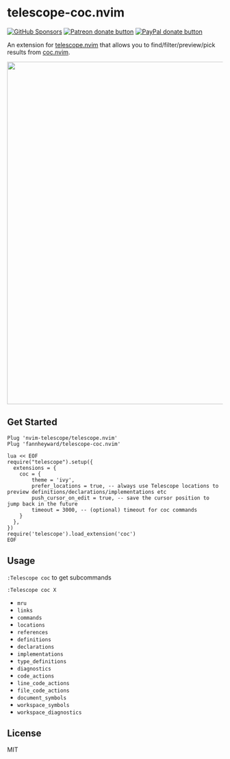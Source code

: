 # telescope-coc.nvim

<!-- markdownlint-disable no-inline-html -->

<a href="https://github.com/sponsors/fannheyward"><img src="https://user-images.githubusercontent.com/345274/133218454-014a4101-b36a-48c6-a1f6-342881974938.png" alt="GitHub Sponsors" /></a>
<a href="https://patreon.com/fannheyward"><img src="https://c5.patreon.com/external/logo/become_a_patron_button.png" alt="Patreon donate button" /></a>
<a href="https://paypal.me/fannheyward"><img src="https://user-images.githubusercontent.com/345274/104303610-41149f00-5505-11eb-88b2-5a95c53187b4.png" alt="PayPal donate button" /></a>

An extension for [telescope.nvim](https://github.com/nvim-telescope/telescope.nvim)
that allows you to find/filter/preview/pick results from [coc.nvim](https://github.com/neoclide/coc.nvim).

<!-- markdownlint-disable-next-line -->
<img width="800" alt="" src="https://user-images.githubusercontent.com/345274/114859433-527b8900-9e1d-11eb-8ffe-5ab275c4747d.png">

## Get Started

```viml
Plug 'nvim-telescope/telescope.nvim'
Plug 'fannheyward/telescope-coc.nvim'

lua << EOF
require("telescope").setup({
  extensions = {
    coc = {
        theme = 'ivy',
        prefer_locations = true, -- always use Telescope locations to preview definitions/declarations/implementations etc
        push_cursor_on_edit = true, -- save the cursor position to jump back in the future
        timeout = 3000, -- (optional) timeout for coc commands
    }
  },
})
require('telescope').load_extension('coc')
EOF
```

## Usage

`:Telescope coc` to get subcommands

`:Telescope coc X`

- `mru`
- `links`
- `commands`
- `locations`
- `references`
- `definitions`
- `declarations`
- `implementations`
- `type_definitions`
- `diagnostics`
- `code_actions`
- `line_code_actions`
- `file_code_actions`
- `document_symbols`
- `workspace_symbols`
- `workspace_diagnostics`

## License

MIT
